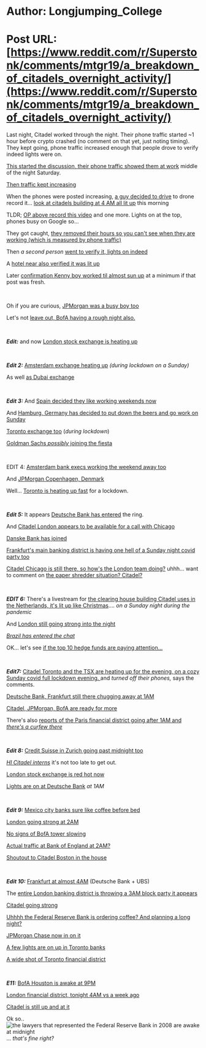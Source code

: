 # Author: Longjumping_College
# Post URL: [https://www.reddit.com/r/Superstonk/comments/mtgr19/a_breakdown_of_citadels_overnight_activity/](https://www.reddit.com/r/Superstonk/comments/mtgr19/a_breakdown_of_citadels_overnight_activity/)


Last night, Citadel worked through the night. Their phone traffic started ~1 hour before crypto crashed (no comment on that yet, just noting timing). They kept going, phone traffic increased enough that people drove to verify indeed lights were on. 

[This started the discussion, their phone traffic showed them at work](https://www.reddit.com/r/Superstonk/comments/mt4j8w/shitadel_hq_oddly_busy_right_now_on_a_weekend/) middle of the night Saturday.


[Then traffic kept increasing](https://www.reddit.com/r/Superstonk/comments/mt85ej/google_says_there_is_more_activity_at_citadel_hq/)

When the phones were posted increasing, [a guy decided to drive](https://www.reddit.com/r/Superstonk/comments/mt85ej/google_says_there_is_more_activity_at_citadel_hq/guy5001?utm_source=share&context=3) to drone record it... [look at citadels building at 4 AM all lit up](https://www.reddit.com/r/Superstonk/comments/mt8m63/mission_chimpossible/) this morning

TLDR; [OP above record this video](https://m.youtube.com/watch?v=ct5OjZdehZU) and one more.  Lights on at the top, phones busy on Google so...


They got caught, [they removed their hours so you can't see when they are working (which is measured by phone traffic)](https://www.reddit.com/r/Superstonk/comments/mt9ycy/shitadel_got_caught_working_late_now_open_for_24/)


Then *a second person* [went to verify it, lights on indeed](https://www.reddit.com/r/Superstonk/comments/mt9jno/420am_at_shitadel_headquarters/)

A [hotel near also verified it was lit up](https://www.reddit.com/r/Superstonk/comments/mt91xx/the_entire_citadel_building_is_glowing_at_430_am/)

Later [confirmation Kenny boy worked til almost sun up](https://www.reddit.com/r/Superstonk/comments/mtddmi/confirmed_32_floor_is_ken_griffins_shitadel_lower/) at a minimum if that post was fresh.

&nbsp;

Oh if you are curious, [JPMorgan was a busy boy too](https://www.reddit.com/r/Superstonk/comments/mt6rx7/citadel_working_late_spinoff_jp_morgan_has_a_red/)

Let's not [leave out, BofA having a rough night also.](https://i.gyazo.com/95a15c236e76fa6a225cea50017d4d01.png)

&nbsp;

***Edit:*** and now [London stock exchange is heating up](https://www.reddit.com/r/Superstonk/comments/mtfxp0/it_seems_pretty_odd_the_london_stock_exchange_is/)

&nbsp;


***Edit 2:*** [Amsterdam exchange heating up](https://www.reddit.com/r/Superstonk/comments/mthnma/in_response_to_the_london_financial_district_tube/) *(during lockdown on a Sunday)*

As well [as Dubai exchange](https://www.reddit.com/r/Superstonk/comments/mtj6yv/dubai_financial_centre_train_station_busier_than/)

&nbsp;

***Edit 3:*** And [Spain decided they like working weekends now](https://www.reddit.com/r/Superstonk/comments/mthpsk/also_happening_near_the_madrid_spain_stock/)

And [Hamburg, Germany has decided to put down the beers and go work on Sunday](https://www.reddit.com/r/Superstonk/comments/mthxd1/update_hamburg_de_finance_district_unusual_high/?utm_medium=android_app&utm_source=share)

[Toronto exchange too](https://www.reddit.com/r/Superstonk/comments/mtf0ip/transit_station_in_toronto_business_district_is/) (*during lockdown*)

[Goldman Sachs *possibly* joining the fiesta](https://www.reddit.com/r/Superstonk/comments/mtj24h/brookfield_place_a_ferry_terminal_near_goldman/)

&nbsp;

EDIT 4: [Amsterdam bank execs working the weekend away too](https://www.reddit.com/r/Superstonk/comments/mtkv4u/abn_amro_headquarters_in_amsterdam_top_floor/)

And [JPMorgan Copenhagen,  Denmark](https://www.reddit.com/r/Superstonk/comments/mtk4sp/busier_than_usual_also_in_copenhagen_denmark_in/)

Well... [Toronto is heating up fast](https://www.reddit.com/r/Superstonk/comments/mtkibf/busy_in_toronto_bay_st_canadian_wall_st/) for a lockdown.

&nbsp;

***Edit 5:*** It appears [Deutsche Bank has entered](https://www.reddit.com/r/Superstonk/comments/mtlpj6/deutsche_bank_hq_train_station_reporting/) the ring.

And [Citadel London appears to be available for a call with Chicago](https://www.reddit.com/r/Superstonk/comments/mtkvl9/moorgate_and_liverpool_street_tube_station_both/)

[Danske Bank has joined](https://www.reddit.com/r/Superstonk/comments/mtlzu9/also_in_dk_more_than_usual_at_metro_station_at/)

[Frankfurt's main banking district is having one hell of a Sunday night covid party too](https://www.reddit.com/r/Superstonk/comments/mtlnhy/also_at_frankfurt_germanys_main_banking_district/)

[Citadel Chicago is still there, so how's the London team doing?](https://www.reddit.com/r/Superstonk/comments/mtljcf/there_are_more_people_there_now_then_the_busiest/) uhhh... want to comment on [the paper shredder situation? Citadel?](https://www.reddit.com/r/Superstonk/comments/mtlhf4/has_any_checked_if_there_are_paper_shredders_in/)

&nbsp;


***EDIT 6:*** There's a livestream for [the clearing house building Citadel uses in the Netherlands, it's lit up like Christmas](https://www.reddit.com/r/Superstonk/comments/mtmo0w/live_feed_of_the_zuidas_location_of_abn_amro_one/).... *on a Sunday night during the pandemic*

And [London still going strong into the night](https://www.reddit.com/r/Superstonk/comments/mtm6ir/canary_wharf_station_in_london_busier_than_any/)

 [*Brazil has entered the chat*](https://www.reddit.com/r/Superstonk/comments/mtmoil/brazilian_bankers_working_hard_on_a_sunday_night/)

OK... let's see [if the top 10 hedge funds are paying attention...](https://www.reddit.com/r/Superstonk/comments/mtmwaq/after_seeing_all_that_activity_data_i_found_a/)

&nbsp;


***Edit7:*** [Citadel Toronto and the TSX are heating up for the evening, on a cozy Sunday covid full lockdown evening. ](https://www.reddit.com/r/Superstonk/comments/mtnqq4/high_activity_at_citadel_toronto_toronto_stock/) and *turned off their phones,* says the comments.

[Deutsche Bank, Frankfurt still there chugging away at 1AM](https://www.reddit.com/r/Superstonk/comments/mto98k/deutsche_bank_in_frankfurt_seems_busy_as_well/)

[Citadel, JPMorgan, BofA are ready for more](https://www.reddit.com/r/Superstonk/comments/mto52j/looks_like_our_boys_are_busy_again_tonight/)

There's also [reports of the Paris financial district going after 1AM and *there's a curfew there*](https://www.reddit.com/r/Superstonk/comments/mto1lh/unusual_traffic_in_some_metro_stations_near/)


&nbsp;

***Edit 8:*** [Credit Suisse in Zurich going past midnight too](https://www.reddit.com/r/Superstonk/comments/mtoa1o/credit_suisse_in_zurich/)

[*HI Citadel interns*](https://www.reddit.com/r/Superstonk/comments/mto8db/google_trends_has_a_handy_little_tool_superstonk/) it's not too late to get out.

[London stock exchange is red hot now](https://www.reddit.com/r/Superstonk/comments/mtoau6/london_stock_exchange_currently_has_a_huge_spike/)

[Lights are on at Deutsche Bank](https://www.reddit.com/r/Superstonk/comments/mtp3mu/deutsche_bank_investigation_of_high_activity/) *at 1AM*


&nbsp;


***Edit 9:*** [Mexico city banks sure like coffee before bed](https://www.reddit.com/r/Superstonk/comments/mtpnn8/coffee_shops_busier_than_usual_near_big_banks_in/)

[London going strong at 2AM](https://www.reddit.com/r/Superstonk/comments/mtpm9o/londons_financial_hub_is_looking_busy_tonight/)

[No signs of BofA tower slowing](https://www.reddit.com/r/Superstonk/comments/mtpsa7/boa_tower_is_hella_busy_what_can_they_be_up_to_so/)

[Actual traffic at Bank of England at 2AM?](https://www.reddit.com/r/Superstonk/comments/mtpvif/2am_traffic_is_busy_around_the_boe_but_nowhere/)

[Shoutout to Citadel Boston in the house](https://www.reddit.com/r/Superstonk/comments/mtpyo8/boston_mass_checking_in_state_street_station/)

&nbsp;


***Edit 10:*** [Frankfurt at almost 4AM](https://www.reddit.com/r/Superstonk/comments/mtgr19/a_breakdown_of_citadels_overnight_activity/gv1amxl?utm_medium=android_app&utm_source=share&context=3) (Deutsche Bank + UBS)

The [entire London banking district is throwing a 3AM block party it appears](https://www.reddit.com/r/Superstonk/comments/mtqreu/canary_wharf_london_financial_district_lit_up/)

[Citadel going strong](https://www.reddit.com/r/Superstonk/comments/mtqyyl/looks_like_theyre_busy_tonight_too/)

[Uhhhh the Federal Reserve Bank is ordering coffee? And planning a long night?](https://www.reddit.com/r/Superstonk/comments/mtqyhk/this_time_the_federal_fucking_reserve_bank_subway/)

[JPMorgan Chase now in on it](https://www.reddit.com/r/Superstonk/comments/mtrcuu/jp_morgan_chase_busy_at_10pm_est/)

[A few lights are on up in Toronto banks](https://www.reddit.com/r/Superstonk/comments/mtrngl/recon_team_6ix_toronto/)

[A wide shot of Toronto financial district](https://www.reddit.com/r/Superstonk/comments/mtrr44/toronto_financial_district_lit_up_like_a/)

&nbsp;

***E11:*** [BofA Houston is awake at 9PM](https://www.reddit.com/r/Superstonk/comments/mtsko2/houston_financial_district_boa/)

[London financial district, tonight 4AM vs a week ago](https://www.reddit.com/r/Superstonk/comments/mtsjbv/canary_wharf_this_morning_at_430_am_second_image/)

[Citadel is still up and at it](https://www.reddit.com/r/Superstonk/comments/mtsr31/why/)

Ok so.. ![the lawyers that represented the Federal Reserve Bank in 2008 are awake at midnight](https://www.reddit.com/r/Superstonk/comments/mtszx0/leading_law_firm_in_financial_services_regulation/)... *that's fine right?*
